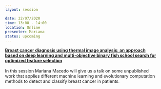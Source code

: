 ```yaml
---
layout: session

date: 22/07/2020
time: 13:00 - 14:00
location: Online
presenter: Mariana
status: upcoming
---
```

**[Breast cancer diagnosis using thermal image analysis: an approach based on deep learning and multi-objective binary fish school search for optimized feature selection](papers/0030-breast-cancer-diagnosis-using-thermal-image-analysis)**
<br/><br/>
In this session Mariana Macedo will give us a talk on some unpublished work that applies different machine learning and evolutionary computation methods to detect and classify breast cancer in patients.
